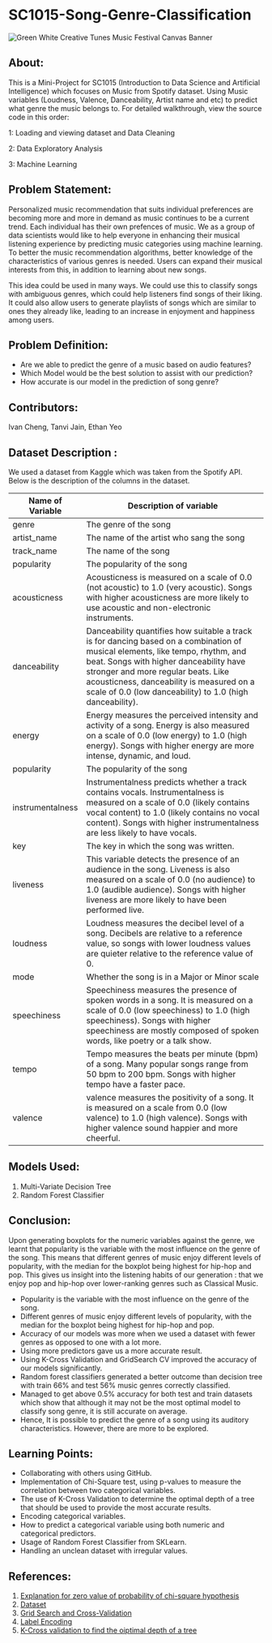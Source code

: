 # SC1015-Song-Genre-Classification
![Green White Creative Tunes Music Festival Canvas Banner](https://user-images.githubusercontent.com/99631047/228569481-1bd250af-63a4-4a61-8672-8423751f36a3.png)


## About:

This is a Mini-Project for SC1015 (Introduction to Data Science and Artificial Intelligence) which focuses on Music from Spotify dataset. Using Music variables (Loudness, Valence, Danceability, Artist name and etc) to predict what genre the music belongs to. For detailed walkthrough, view the source code in this order: 

1: Loading and viewing dataset and Data Cleaning  

2: Data Exploratory Analysis  

3: Machine Learning  


## Problem Statement:

Personalized music recommendation that suits individual preferences are becoming more and more in demand as music continues to be a current trend. Each individual has their own prefences of music. We as a group of data scientists would like to help everyone in enhancing their musical listening experience by predicting music categories using machine learning. To better the music recommendation algorithms, better knowledge of the characteristics of various genres is needed. Users can expand their musical interests from this, in addition to learning about new songs.

This idea could be used in many ways. We could use this to classify songs with ambiguous genres, which could help listeners find songs of their liking. It could also allow users to generate playlists of songs which are similar to ones they already like, leading to an increase in enjoyment and happiness among users. 

## Problem Definition:

* Are we able to predict the genre of a music based on audio features?  
* Which Model would be the best solution to assist with our prediction?
* How accurate is our model in the prediction of song genre?

## Contributors:
Ivan Cheng, Tanvi Jain, Ethan Yeo

## Dataset Description :
We used a dataset from Kaggle which was taken from the Spotify API. Below is the description of the columns in the dataset.

Name of Variable | Description of variable
--- | --- |
genre | The genre of the song |        
 artist_name| The name of the artist who sang the song |           
 track_name | The name of the song|                    
 popularity | The popularity of the song |                
 acousticness | Acousticness is measured on a scale of 0.0 (not acoustic) to 1.0 (very acoustic). Songs with higher acousticness are more likely to use acoustic and non-electronic instruments. |          
 danceability | Danceability quantifies how suitable a track is for dancing based on a combination of musical elements, like tempo, rhythm, and beat. Songs with higher danceability have stronger and more regular beats. Like acousticness, danceability is measured on a scale of 0.0 (low danceability) to 1.0 (high danceability). |              
 energy | Energy measures the perceived intensity and activity of a song. Energy is also measured on a scale of 0.0 (low energy) to 1.0 (high energy). Songs with higher energy are more intense, dynamic, and loud. |         
 popularity | The popularity of the song |      |                  
 instrumentalness | Instrumentalness predicts whether a track contains vocals. Instrumentalness is measured on a scale of 0.0 (likely contains vocal content) to 1.0 (likely contains no vocal content). Songs with higher instrumentalness are less likely to have vocals. |          
 key | The key in which the song was written. |
liveness | This variable detects the presence of an audience in the song. Liveness is also measured on a scale of 0.0 (no audience) to 1.0 (audible audience). Songs with higher liveness are more likely to have been performed live.|
loudness | Loudness measures the decibel level of a song. Decibels are relative to a reference value, so songs with lower loudness values are quieter relative to the reference value of 0. | 
mode | Whether the song is in a Major or Minor scale | 
speechiness | Speechiness measures the presence of spoken words in a song. It is measured on a scale of 0.0 (low speechiness) to 1.0 (high speechiness). Songs with higher speechiness are mostly composed of spoken words, like poetry or a talk show.  | 
tempo | Tempo measures the beats per minute (bpm) of a song. Many popular songs range from 50 bpm to 200 bpm. Songs with higher tempo have a faster pace. |
valence | valence measures the positivity of a song. It is measured on a scale from 0.0 (low valence) to 1.0 (high valence). Songs with higher valence sound happier and more cheerful.| 

## Models Used:
1) Multi-Variate Decision Tree
2) Random Forest Classifier

## Conclusion:
Upon generating boxplots for the numeric variables against the genre, we learnt that popularity is the variable with the most influence on the genre of the song. This means that different genres of music enjoy different levels of popularity, with the median for the boxplot being highest for hip-hop and pop. This gives us insight into the listening habits of our generation : that we enjoy pop and hip-hop over lower-ranking genres such as Classical Music. 

* Popularity is the variable with the most influence on the genre of the song.
* Different genres of music enjoy different levels of popularity, with the median for the boxplot being highest for hip-hop and pop.
* Accuracy of our models was more when we used a dataset with fewer genres as opposed to one with a lot more.
* Using more predictors gave us a more accurate result. 
* Using K-Cross Validation and GridSearch CV improved the accuracy of our models significantly.
* Random forest classifiers generated a better outcome than decision tree with train 66% and test 56% music genres correctly classified.
* Managed to get above 0.5% accuracy for both test and train datasets which show that although it may not be the most optimal model to classify song genre, it is still accurate on average. 
* Hence, It is possible to predict the genre of a song using its auditory characteristics. However, there are more to be explored.



## Learning Points:

* Collaborating with others using GitHub.
* Implementation of Chi-Square test, using p-values to measure the correlation between two categorical variables.
* The use of K-Cross Validation to determine the optimal depth of a tree that should be used to provide the most accurate results.
* Encoding categorical variables.
* How to predict a categorical variable using both numeric and categorical predictors.
* Usage of Random Forest Classifier from SKLearn.
* Handling an unclean dataset with irregular values.


## References:
1. [Explanation for zero value of probability of chi-square hypothesis](https://datascience.stackexchange.com/questions/107183/p-value-of-chi-squared-test-is-exactly-0-0)
2. [Dataset](https://www.kaggle.com/datasets/vicsuperman/prediction-of-music-genre)
3. [Grid Search and Cross-Validation](https://towardsdatascience.com/cross-validation-and-grid-search-efa64b127c1b) 
4. [Label Encoding](https://towardsdatascience.com/categorical-encoding-using-label-encoding-and-one-hot-encoder-911ef77fb5bd) 
5. [K-Cross validation to find the oiptimal depth of a tree](https://towardsdatascience.com/how-to-find-decision-tree-depth-via-cross-validation-2bf143f0f3d6)




